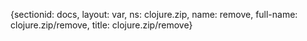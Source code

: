 {sectionid: docs, layout: var, ns: clojure.zip, name: remove, full-name: clojure.zip/remove,
  title: clojure.zip/remove}
